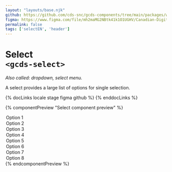 ```yaml
---
layout: "layouts/base.njk"
github: https://github.com/cds-snc/gcds-components/tree/main/packages/web/src/components/gcds-select
figma: https://www.figma.com/file/mh2maMG2NBtk41k1O1UGHV/Canadian-Digital-Service%E2%80%A8---GC-Design-System?node-id=856%3A2826&t=ciEmm7GYyGAY73zZ-0
permalink: false
tags: ['selectEN', 'header']
---
```


# Select <br>`<gcds-select>`

_Also called: dropdown, select menu._

A select provides a large list of options for single selection.

{% docLinks locale stage figma github %}
{% enddocLinks %}

{% componentPreview "Select component preview" %}
<gcds-select select-id="select-preview" label="Label" hint="Hint / Example message." default-value="Select option.">
  <option>Option 1</option>
  <option>Option 2</option>
  <option>Option 3</option>
  <option>Option 4</option>
  <option>Option 5</option>
  <option>Option 6</option>
  <option>Option 7</option>
  <option>Option 8</option>
</gcds-select>
{% endcomponentPreview %}
